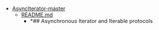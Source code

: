 - <a href = "E:\Node_projects\Node_Way\ArchivTSH_2\ArhivTimur_2\AsyncIterator-master\cat.AsyncIterator-master\dir.AsyncIterator-master.md">AsyncIterator-master</a>
    - <a href = "E:\Node_projects\Node_Way\ArchivTSH_2\ArhivTimur_2\AsyncIterator-master\README.md">README.md</a>
        - *## Asynchronous Iterator and Iterable protocols
